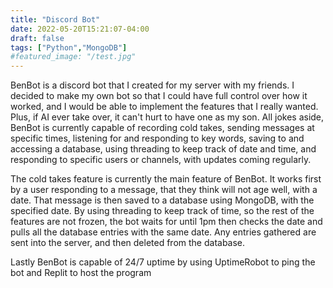 ```yaml
---
title: "Discord Bot"
date: 2022-05-20T15:21:07-04:00
draft: false
tags: ["Python","MongoDB"]
#featured_image: "/test.jpg"
---
```


BenBot is a discord bot that I created for my server with my friends. I decided to make my own bot so that I could have full control over how it worked, and I would be able to implement the features that I really wanted. Plus, if AI ever take over, it can't hurt to have one as my son. All jokes aside, BenBot is currently capable of recording cold takes, sending messages at specific times, listening for and responding to key words, saving to and accessing a database, using threading to keep track of date and time, and responding to specific users or channels, with updates coming regularly.

The cold takes feature is currently the main feature of BenBot. It works first by a user responding to a message, that they think will not age well, with a date. That message is then saved to a database using MongoDB, with the specified date. By using threading to keep track of time, so the rest of the features are not frozen, the bot waits for until 1pm then checks the date and pulls all the database entries with the same date. Any entries gathered are sent into the server, and then deleted from the database.

Lastly BenBot is capable of 24/7 uptime by using UptimeRobot to ping the bot and Replit to host the program
